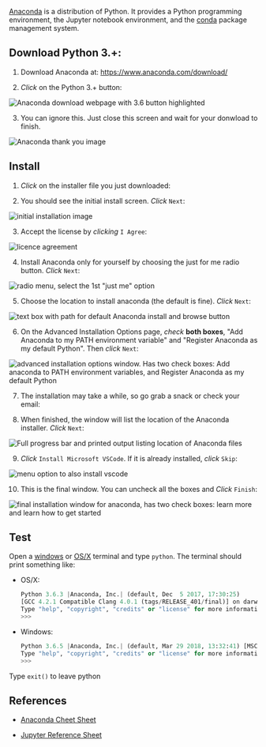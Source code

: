  [Anaconda](https://www.anaconda.com/download/) is a distribution of Python. It provides a Python programming environment, the Jupyter notebook environment, and the [conda](conda.md) package management system. 

## Download Python 3.+: 

1. Download Anaconda at:  https://www.anaconda.com/download/ 
 
2. *Click* on the Python 3.+ button:

![Anaconda download webpage with 3.6 button highlighted](../images/windows/anaconda/anaconda00.png)

3. You can ignore this. Just close this screen and wait for your donwload to finish.

![Anaconda thank you image](../images/windows/anaconda/anaconda01.png)

## Install

1. *Click* on the installer file you just downloaded:

2. You should see the initial install screen. *Click* `Next`:
 
 ![initial installation image](../images/windows/anaconda/anaconda02.png)

3. Accept the license by *clicking* `I Agree`:
 
![licence agreement](../images/windows/anaconda/anaconda03.png)

4. Install Anaconda only for yourself by choosing the just for me radio button. *Click* `Next`:

![radio menu, select the 1st "just me" option](../images/windows/anaconda/anaconda04.png)

5. Choose the location to install anaconda (the default is fine). *Click* `Next`:

![text box with path for default Anaconda install and browse button ](../images/windows/anaconda/anaconda05.png)

6. On the Advanced Installation Options page, *check* **both boxes**, "Add Anaconda to my PATH environment variable" and "Register Anaconda as my default Python". Then *click* `Next`: 

![advanced installation options window. Has two check boxes: Add anaconda to PATH environment variables, and `Register Anaconda as my default Python`](../images/windows/anaconda/anaconda06.png)

7. The installation may take a while, so go grab a snack or check your email: 

8. When finished, the window will list the location of the Anaconda installer. *Click* `Next`:

![Full progress bar and printed output listing location of Anaconda files](../images/windows/anaconda/anaconda07.png)

9. *Click* `Install Microsoft VSCode`. If it is already installed, *click* `Skip`:

![menu option to also install vscode](../images/windows/anaconda/anaconda8.png)

10. This is the final window. You can uncheck all the boxes and *Click* `Finish`:

![final installation window for anaconda, has two check boxes: learn more and learn how to get started](../images/windows/anaconda/anaconda09.png)

## Test

Open a [windows](windows_terminal.md) or [OS/X](osx_terminal.md) terminal and type `python`. The terminal should print something like:
* OS/X:
    ```python
    Python 3.6.3 |Anaconda, Inc.| (default, Dec  5 2017, 17:30:25) 
    [GCC 4.2.1 Compatible Clang 4.0.1 (tags/RELEASE_401/final)] on darwin
    Type "help", "copyright", "credits" or "license" for more information.
    >>> 
    ```
* Windows: 

    ```python
    Python 3.6.5 |Anaconda, Inc.| (default, Mar 29 2018, 13:32:41) [MSC v.1900 64 bit (AMD64)] on win32
    Type "help", "copyright", "credits" or "license" for more information.
    >>> 
    ```

Type `exit()` to leave python

## References ##

* [Anaconda Cheet Sheet](http://conda.pydata.org/docs/using/cheatsheet.html)

* [Jupyter Reference Sheet](https://damontallen.github.io/IPython-quick-ref-sheets/)

